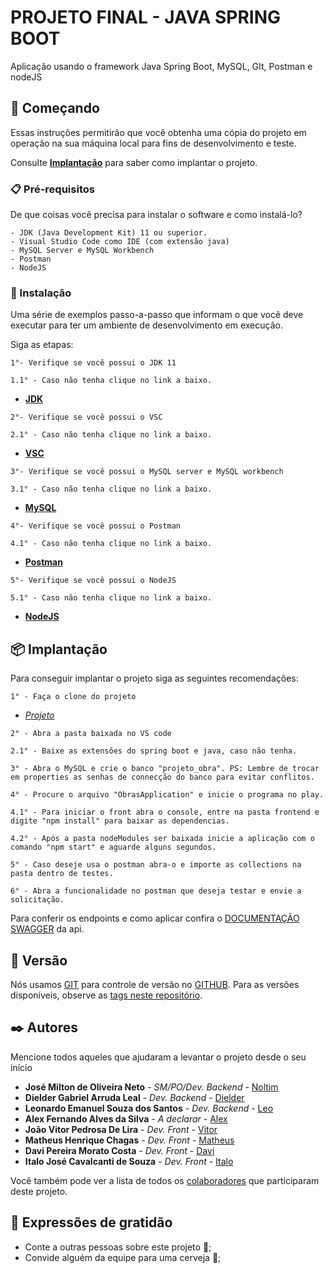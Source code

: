# PROJETO FINAL - JAVA SPRING BOOT

Aplicação usando o framework Java Spring Boot, MySQL, GIt, Postman e nodeJS

## 🚀 Começando

Essas instruções permitirão que você obtenha uma cópia do projeto em operação na sua máquina local para fins de desenvolvimento e teste. 

Consulte **[Implantação](#-implanta%C3%A7%C3%A3o)** para saber como implantar o projeto. 

### 📋 Pré-requisitos 

De que coisas você precisa para instalar o software e como instalá-lo?

```
- JDK (Java Development Kit) 11 ou superior.
- Visual Studio Code como IDE (com extensão java)
- MySQL Server e MySQL Workbench
- Postman
- NodeJS
```

### 🔧 Instalação 

Uma série de exemplos passo-a-passo que informam o que você deve executar para ter um ambiente de desenvolvimento em execução. 

Siga as etapas: 

```
1°- Verifique se você possui o JDK 11 
```
```
1.1° - Caso não tenha clique no link a baixo. 
```
- **[JDK](https://www.oracle.com/br/java/technologies/javase/jdk11-archive-downloads.html)** 

```
2°- Verifique se você possui o VSC 
```
```
2.1° - Caso não tenha clique no link a baixo. 
```
- **[VSC](https://code.visualstudio.com/download)** 

```
3°- Verifique se você possui o MySQL server e MySQL workbench 
```
```
3.1° - Caso não tenha clique no link a baixo. 
```
- **[MySQL](https://dev.mysql.com/downloads/#:~:text=MySQL%20Installer%20for%20Windows)** 

```
4°- Verifique se você possui o Postman 
```
```
4.1° - Caso não tenha clique no link a baixo.
```
- **[Postman](https://www.postman.com/downloads/)**

```
5°- Verifique se você possui o NodeJS 
```
```
5.1° - Caso não tenha clique no link a baixo.
```

- **[NodeJS](https://nodejs.org/en/download/)**

## 📦 Implantação

Para conseguir implantar o projeto siga as seguintes recomendações:

```
1° - Faça o clone do projeto 
```
- *[Projeto](https://github.com/Noltim/PA-PROJETO-FINAL-JAVA-SPRING-BOOT)*

```
2° - Abra a pasta baixada no VS code
```
```
2.1° - Baixe as extensões do spring boot e java, caso não tenha.
```
```
3° - Abra o MySQL e crie o banco "projeto_obra". PS: Lembre de trocar em properties as senhas de connecção do banco para evitar conflitos.
```
```
4° - Procure o arquivo "ObrasApplication" e inicie o programa no play.
```
```
4.1° - Para iniciar o front abra o console, entre na pasta frontend e digite "npm install" para baixar as dependencias.
```
```
4.2° - Após a pasta nodeModules ser baixada inicie a aplicação com o comando "npm start" e aguarde alguns segundos.
```
```
5° - Caso deseje usa o postman abra-o e importe as collections na pasta dentro de testes.
```
```
6° - Abra a funcionalidade no postman que deseja testar e envie a solicitação.
```


Para conferir os endpoints e como aplicar confira o [DOCUMENTAÇÃO SWAGGER](http://localhost:8080/swagger-ui/index.html#/) da api. 


## 📌 Versão 

Nós usamos [GIT](https://git-scm.com/downloads) para controle de versão no [GITHUB](https://github.com/Noltim/PA-PROJETO-FINAL-JAVA-SPRING-BOOT). Para as versões disponíveis, observe as [tags neste repositório](https://github.com/Noltim/PA-PROJETO-FINAL-JAVA-SPRING-BOOT).  

## ✒️ Autores

Mencione todos aqueles que ajudaram a levantar o projeto desde o seu início 

* **José Milton de Oliveira Neto** - *SM/PO/Dev. Backend* - [Noltim](https://github.com/Noltim)
* **Dielder Gabriel Arruda Leal** - *Dev. Backend* - [Dielder](https://github.com/Dielder)
* **Leonardo Emanuel Souza dos Santos** - *Dev. Backend* - [Leo](https://github.com/LeonardoEsantos)
* **Alex Fernando Alves da Silva** - *A declarar* - [Alex](https://github.com/alexfrnn)
* **João Vitor Pedrosa De Lira** - *Dev. Front* - [Vitor](https://github.com/vitorliras)
* **Matheus Henrique Chagas** - *Dev. Front* - [Matheus](https://github.com/MatheusChagas123)
* **Davi Pereira Morato Costa** - *Dev. Front* - [Davi](https://github.com/DaviMorato)
* **Italo José Cavalcanti de Souza** - *Dev. Front* - [Italo](https://github.com/italojcs)



Você também pode ver a lista de todos os [colaboradores](https://github.com/Noltim/PA-PROJETO-FINAL-JAVA-SPRING-BOOT/graphs/contributors) que participaram deste projeto. 


## 🎁 Expressões de gratidão 

* Conte a outras pessoas sobre este projeto 📢; 
* Convide alguém da equipe para uma cerveja 🍺; 



